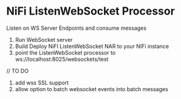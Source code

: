 # NiFi ListenWebSocket Processor

Listen on WS Server Endpoints and consume messages

1. Run WebSocket server
2. Build Deploy NiFI ListenWebSocket NAR to your NIFi instance
3. point the ListenWebSocket processor to ws://localhost:8025/websockets/test

// TO DO

1. add wss SSL support
2. allow option to batch websocket events into batch messages
